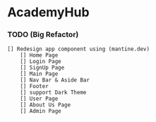 # AcademyHub

### TODO (Big Refactor)
    [] Redesign app component using (mantine.dev)
        [] Home Page
        [] Login Page
        [] SignUp Page
        [] Main Page
        [] Nav Bar & Aside Bar
        [] Footer
        [] support Dark Theme 
        [] User Page 
        [] About Us Page 
        [] Admin Page 
